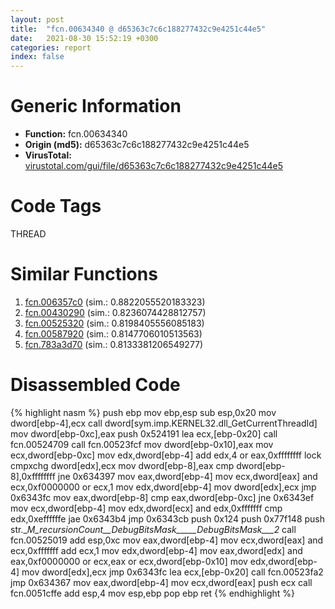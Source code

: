 ```yaml
---
layout: post
title:  "fcn.00634340 @ d65363c7c6c188277432c9e4251c44e5"
date:   2021-08-30 15:52:19 +0300
categories: report
index: false
---
```


# Generic Information
- **Function:** fcn.00634340
- **Origin (md5):** d65363c7c6c188277432c9e4251c44e5
- **VirusTotal:** [virustotal.com/gui/file/d65363c7c6c188277432c9e4251c44e5][virustotal_ref]

# Code Tags
<span class="tag" id="THREAD">THREAD</span>


# Similar Functions

1. [fcn.006357c0][similar_1_ref] (sim.: 0.8822055520183323)
2. [fcn.00430290][similar_2_ref] (sim.: 0.8236074428812757)
3. [fcn.00525320][similar_3_ref] (sim.: 0.8198405556085183)
4. [fcn.00587920][similar_4_ref] (sim.: 0.8147706010513563)
5. [fcn.783a3d70][similar_5_ref] (sim.: 0.8133381206549277)


# Disassembled Code

{% highlight nasm %}
push ebp
mov ebp,esp
sub esp,0x20
mov dword[ebp-4],ecx
call dword[sym.imp.KERNEL32.dll_GetCurrentThreadId]
mov dword[ebp-0xc],eax
push 0x524191
lea ecx,[ebp-0x20]
call fcn.00524709
call fcn.00523fcf
mov dword[ebp-0x10],eax
mov ecx,dword[ebp-0xc]
mov edx,dword[ebp-4]
add edx,4
or eax,0xffffffff
lock cmpxchg dword[edx],ecx
mov dword[ebp-8],eax
cmp dword[ebp-8],0xffffffff
jne 0x634397
mov eax,dword[ebp-4]
mov ecx,dword[eax]
and ecx,0xf0000000
or ecx,1
mov edx,dword[ebp-4]
mov dword[edx],ecx
jmp 0x6343fc
mov eax,dword[ebp-8]
cmp eax,dword[ebp-0xc]
jne 0x6343ef
mov ecx,dword[ebp-4]
mov edx,dword[ecx]
and edx,0xfffffff
cmp edx,0xeffffffe
jae 0x6343b4
jmp 0x6343cb
push 0x124
push 0x77f148
push str.__M_recursionCount__DebugBitsMask_____DebugBitsMask___2_
call fcn.00525019
add esp,0xc
mov eax,dword[ebp-4]
mov ecx,dword[eax]
and ecx,0xfffffff
add ecx,1
mov edx,dword[ebp-4]
mov eax,dword[edx]
and eax,0xf0000000
or ecx,eax
or ecx,dword[ebp-0x10]
mov edx,dword[ebp-4]
mov dword[edx],ecx
jmp 0x6343fc
lea ecx,[ebp-0x20]
call fcn.00523fa2
jmp 0x634367
mov eax,dword[ebp-4]
mov ecx,dword[eax]
push ecx
call fcn.0051cffe
add esp,4
mov esp,ebp
pop ebp
ret 
{% endhighlight %}


[similar_1_ref]: /report/fcn.006357c0@d65363c7c6c188277432c9e4251c44e5
[similar_2_ref]: /report/fcn.00430290@46f6c2adf1fd4d1453ed312ca79dd9bf
[similar_3_ref]: /report/fcn.00525320@d65363c7c6c188277432c9e4251c44e5
[similar_4_ref]: /report/fcn.00587920@d65363c7c6c188277432c9e4251c44e5
[similar_5_ref]: /report/fcn.783a3d70@ebea46c6b17785efc2ebcb24ad99656c
[virustotal_ref]: https://www.virustotal.com/gui/file/d65363c7c6c188277432c9e4251c44e5